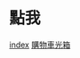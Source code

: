 # 點我
[index](https://lanblau.github.io/index/Index.html)
[購物車光箱](https://lanblau.github.io/index/addToCart_lightbox.html)
